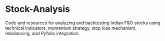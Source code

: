 # Stock-Analysis
 Code and resources for analyzing and backtesting Indian F&O stocks using technical indicators, momentum strategy, stop loss mechanism, rebalancing, and Pyfolio integration.
